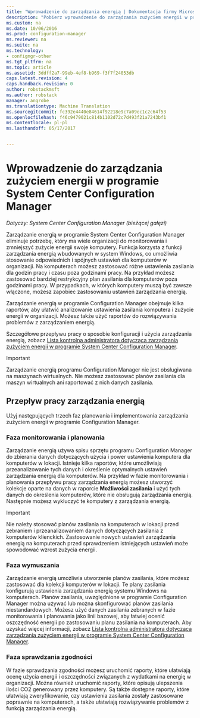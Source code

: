 ```yaml
---
title: "Wprowadzenie do zarządzania energią | Dokumentacja firmy Microsoft"
description: "Pobierz wprowadzenie do zarządzania zużyciem energii w programie System Center Configuration Manager."
ms.custom: na
ms.date: 10/06/2016
ms.prod: configuration-manager
ms.reviewer: na
ms.suite: na
ms.technology:
- configmgr-other
ms.tgt_pltfrm: na
ms.topic: article
ms.assetid: 3ddff2a7-99eb-4ef8-b969-f3f7f24053db
caps.latest.revision: 4
caps.handback.revision: 0
author: robstackmsft
ms.author: robstack
manager: angrobe
ms.translationtype: Machine Translation
ms.sourcegitcommit: fc392e4440e84614f92218e9c7a09ec1c2c64f53
ms.openlocfilehash: f46c9479021c814b1102d72c7d493f21a7243bf1
ms.contentlocale: pl-pl
ms.lasthandoff: 05/17/2017


---
```

# <a name="introduction-to-power-management-in-system-center-configuration-manager"></a>Wprowadzenie do zarządzania zużyciem energii w programie System Center Configuration Manager

*Dotyczy: System Center Configuration Manager (bieżącej gałęzi)*

Zarządzanie energią w programie System Center Configuration Manager eliminuje potrzebę, który ma wiele organizacji do monitorowania i zmniejszyć zużycie energii swoje komputery. Funkcja korzysta z funkcji zarządzania energią wbudowanych w system Windows, co umożliwia stosowanie odpowiednich i spójnych ustawień dla komputerów w organizacji. Na komputerach możesz zastosować różne ustawienia zasilania dla godzin pracy i czasu poza godzinami pracy. Na przykład możesz zastosować bardziej restrykcyjny plan zasilania dla komputerów poza godzinami pracy. W przypadkach, w których komputery muszą być zawsze włączone, możesz zapobiec zastosowaniu ustawień zarządzania energią.  

 Zarządzanie energią w programie Configuration Manager obejmuje kilka raportów, aby ułatwić analizowanie ustawienia zasilania komputera i zużycie energii w organizacji. Możesz także użyć raportów do rozwiązywania problemów z zarządzaniem energią.  

 Szczegółowe przepływu pracy o sposobie konfiguracji i użycia zarządzania energią, zobacz [Lista kontrolna administratora dotycząca zarządzania zużyciem energii w programie System Center Configuration Manager](../../../../core/clients/manage/power/administrator-checklist-for-power-management.md).  

> [!IMPORTANT]  
>  Zarządzanie energią programu Configuration Manager nie jest obsługiwana na maszynach wirtualnych. Nie możesz zastosować planów zasilania dla maszyn wirtualnych ani raportować z nich danych zasilania.  

## <a name="the-power-management-workflow"></a>Przepływ pracy zarządzania energią  
 Użyj następujących trzech faz planowania i implementowania zarządzania zużyciem energii w programie Configuration Manager.  

### <a name="monitoring-and-planning-phase"></a>Faza monitorowania i planowania  
 Zarządzanie energią używa spisu sprzętu programu Configuration Manager do zbierania danych dotyczących użycia i power ustawienia komputera dla komputerów w lokacji. Istnieje kilka raportów, które umożliwiają przeanalizowanie tych danych i określenie optymalnych ustawień zarządzania energią dla komputerów. Na przykład w fazie monitorowania i planowania przepływu pracy zarządzania energią możesz utworzyć kolekcje oparte na danych w raporcie **Możliwości zasilania** i użyć tych danych do określenia komputerów, które nie obsługują zarządzania energią. Następnie możesz wykluczyć te komputery z zarządzania energią.  

> [!IMPORTANT]  
>  Nie należy stosować planów zasilania na komputerach w lokacji przed zebraniem i przeanalizowaniem danych dotyczących zasilania z komputerów klienckich. Zastosowanie nowych ustawień zarządzania energią na komputerach przed sprawdzeniem istniejących ustawień może spowodować wzrost zużycia energii.  

### <a name="enforcement-phase"></a>Faza wymuszania  
 Zarządzanie energią umożliwia utworzenie planów zasilania, które możesz zastosować dla kolekcji komputerów w lokacji. Te plany zasilania konfigurują ustawienia zarządzania energią systemu Windows na komputerach. Planów zasilania, uwzględnione w programie Configuration Manager można używać lub można skonfigurować planów zasilania niestandardowych. Możesz użyć danych zasilania zebranych w fazie monitorowania i planowania jako linii bazowej, aby łatwiej ocenić oszczędność energii po zastosowaniu planu zasilania na komputerach. Aby uzyskać więcej informacji, zobacz [Lista kontrolna administratora dotycząca zarządzania zużyciem energii w programie System Center Configuration Manager](../../../../core/clients/manage/power/administrator-checklist-for-power-management.md).  

### <a name="compliance-phase"></a>Faza sprawdzania zgodności  
 W fazie sprawdzania zgodności możesz uruchomić raporty, które ułatwiają ocenę użycia energii i oszczędności związanych z wydatkami na energię w organizacji. Można również uruchomić raporty, które opisują ulepszenia ilości CO2 generowany przez komputery. Są także dostępne raporty, które ułatwiają zweryfikowanie, czy ustawienia zasilania zostały zastosowane poprawnie na komputerach, a także ułatwiają rozwiązywanie problemów z funkcją zarządzania energią.  


